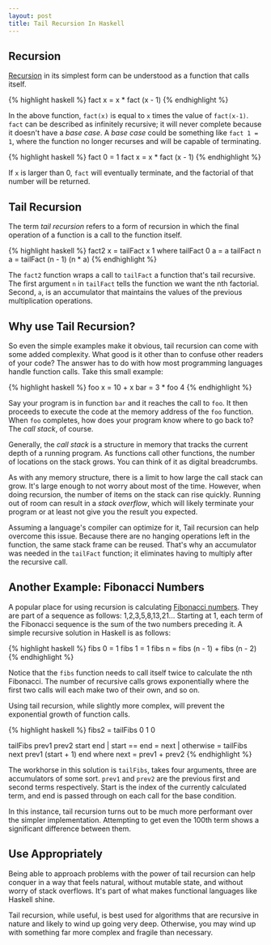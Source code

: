 ```yaml
---
layout: post
title: Tail Recursion In Haskell
---
```


[recursion]: http://en.wikipedia.org/wiki/Recursion_(computer_science)
Recursion
---

[Recursion][recursion] in its simplest form can be understood as a function that calls
itself.

{% highlight haskell %}
fact x = x * fact (x - 1)
{% endhighlight %}


In the above function, `fact(x)` is equal to `x` times the value of `fact(x-1)`.
`fact` can be described as infinitely recursive; it will never complete because
it doesn't have a *base case*. A *base case* could be something like `fact 1 =
1`, where the function no longer recurses and will be capable of terminating.

{% highlight haskell %}
fact 0 = 1
fact x = x * fact (x - 1)
{% endhighlight %}

If `x` is larger than 0, `fact` will eventually terminate, and the factorial of
that number will be returned.

Tail Recursion
---

The term *tail recursion* refers to a form of recursion in which the final
operation of a function is a call to the function itself.

{% highlight haskell %}
fact2 x =
  tailFact x 1
  where tailFact 0 a = a
        tailFact n a = tailFact (n - 1) (n * a)
{% endhighlight %}

The `fact2` function wraps a call to `tailFact` a function that's tail
recursive. The first argument `n` in `tailFact` tells the function we want the
nth factorial. Second, `a`, is an accumulator that maintains the values of the
previous multiplication operations.

Why use Tail Recursion?
---

So even the simple examples make it obvious, tail recursion can come with some
added complexity. What good is it other than to confuse other readers of your
code? The answer has to do with how most programming languages handle function
calls. Take this small example:

{% highlight haskell %}
foo x = 10 + x
bar = 3 * foo 4
{% endhighlight %}

Say your program is in function `bar` and it reaches the call to `foo`. It then
proceeds to execute the code at the memory address of the `foo` function. When
`foo` completes, how does your program know where to go back to? The *call
stack*, of course.

Generally, the *call stack* is a structure in memory that tracks the current
depth of a running program. As functions call other functions, the number of
locations on the stack grows. You can think of it as digital breadcrumbs.

As with any memory structure, there is a limit to how large the call stack can
grow. It's large enough to not worry about most of the time. However, when doing
recursion, the number of items on the stack can rise quickly. Running out of
room can result in a *stack overflow*, which will likely terminate your program
or at least not give you the result you expected.

Assuming a language's compiler can optimize for it, Tail recursion can help
overcome this issue. Because there are no hanging operations left in the
function, the same stack frame can be reused. That's why an accumulator was
needed in the `tailFact` function; it eliminates having to multiply after the
recursive call.

Another Example: Fibonacci Numbers
---

A popular place for using recursion is calculating [Fibonacci numbers][fib].
They are part of a sequence as follows: 1,2,3,5,8,13,21... Starting at 1, each
term of the Fibonacci sequence is the sum of the two numbers preceding it. A
simple recursive solution in Haskell is as follows:

{% highlight haskell %}
fibs 0 = 1
fibs 1 = 1
fibs n = fibs (n - 1) + fibs (n - 2)
{% endhighlight %}

Notice that the `fibs` function needs to call itself twice to calculate the nth
Fibonacci. The number of recursive calls grows exponentially where the first two
calls will each make two of their own, and so on.

Using tail recursion, while slightly more complex, will prevent the exponential
growth of function calls.

{% highlight haskell %}
fibs2 = tailFibs 0 1 0 

tailFibs prev1 prev2 start end 
          | start == end = next
          | otherwise = tailFibs next prev1 (start + 1) end
          where next = prev1 + prev2
{% endhighlight %}

The workhorse in this solution is `tailFibs`, takes four arguments, three are
accumulators of some sort. `prev1` and `prev2` are the previous first and second
terms respectively. Start is the index of the currently calculated term, and end
is passed through on each call for the base condition.

In this instance, tail recursion turns out to be much more performant over the
simpler implementation. Attempting to get even the 100th term shows a
significant difference between them.

Use Appropriately
---

Being able to approach problems with the power of tail recursion can help
conquer in a way that feels natural, without mutable state, and without worry of
stack overflows. It's part of what makes functional languages like Haskell
shine.

Tail recursion, while useful, is best used for algorithms that are recursive in
nature and likely to wind up going very deep. Otherwise, you may wind up with
something far more complex and fragile than necessary.

[fib]: http://en.wikipedia.org/wiki/Fibonacci_number
